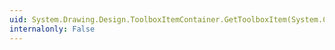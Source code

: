 ```yaml
---
uid: System.Drawing.Design.ToolboxItemContainer.GetToolboxItem(System.Collections.ICollection)
internalonly: False
---
```

